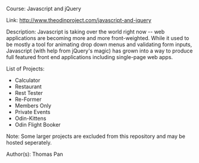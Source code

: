Course: Javascript and jQuery

Link: http://www.theodinproject.com/javascript-and-jquery

Description: Javascript is taking over the world right now -- web applications are becoming more and more front-weighted. While it used to be mostly a tool for animating drop down menus and validating form inputs, Javascript (with help from jQuery's magic) has grown into a way to produce full featured front end applications including single-page web apps.

List of Projects:
* Calculator
* Restaurant
* Rest Tester
* Re-Former
* Members Only
* Private Events
* Odin-Kittens
* Odin Flight Booker

Note: Some larger projects are excluded from this repository and may be hosted seperately. 

Author(s): Thomas Pan